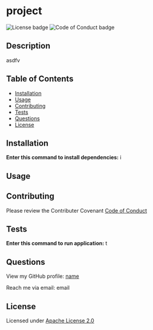 
  # project

  ![License badge](https://img.shields.io/badge/License-Apache%20License%202.0-green)
  ![Code of Conduct badge](https://img.shields.io/badge/Contributor%20Covenant-2.1-4baaaa.svg)

  ## Description

  asdfv

  ## Table of Contents

  * [Installation](#installation)
  * [Usage](#usage)
  * [Contributing](#contributing)
  * [Tests](#tests)
  * [Questions](#questions)
  * [License](#license)

  ## Installation

  **Enter this command to install dependencies:** i

  ## Usage

  ## Contributing

  Please review the Contributer Covenant [Code of Conduct](https://www.contributor-covenant.org/version/2/1/code_of_conduct/code_of_conduct.txt)

  ## Tests

  **Enter this command to run application:** t

  ## Questions

  View my GitHub profile: [name](https://github.com/name)

  Reach me via email: email 

  
  ## License

   Licensed under [Apache License 2.0](https://choosealicense.com/licenses/apache-2.0/)
  

